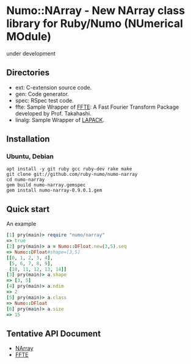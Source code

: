 # Numo::NArray - New NArray class library for Ruby/Numo (NUmerical MOdule)
under development

## Directories
* ext: C-extension source code.
* gen: Code generator.
* spec: RSpec test code.
* ffte: Sample Wrapper of [FFTE](http://www.ffte.jp/): A Fast Fourier Transform Package
  developed by Prof. Takahashi.
* linalg: Sample Wrapper of [LAPACK](http://www.netlib.org/lapack/).

## Installation
### Ubuntu, Debian
```shell
apt install -y git ruby gcc ruby-dev rake make
git clone git://github.com/ruby-numo/numo-narray
cd numo-narray
gem build numo-narray.gemspec
gem install numo-narray-0.9.0.1.gem
```

## Quick start
An example
```ruby
[1] pry(main)> require "numo/narray"
=> true
[2] pry(main)> a = Numo::DFloat.new(3,5).seq
=> Numo::DFloat#shape=[3,5]
[[0, 1, 2, 3, 4],
 [5, 6, 7, 8, 9],
 [10, 11, 12, 13, 14]]
[3] pry(main)> a.shape
=> [3, 5]
[4] pry(main)> a.ndim
=> 2
[5] pry(main)> a.class
=> Numo::DFloat
[6] pry(main)> a.size
=> 15
```


## Tentative API Document
* [NArray](http://ruby-numo.github.io/numo-narray/narray/frames.html)
* [FFTE](http://ruby-numo.github.io/numo-narray/ffte/frames.html)
